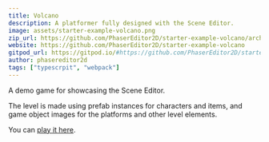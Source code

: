 ```yaml
---
title: Volcano
description: A platformer fully designed with the Scene Editor.
image: assets/starter-example-volcano.png
zip_url: https://github.com/PhaserEditor2D/starter-example-volcano/archive/refs/tags/v1.2.4.zip
website: https://github.com/PhaserEditor2D/starter-example-volcano
gitpod_url: https://gitpod.io/#https://github.com/PhaserEditor2D/starter-example-volcano
author: phasereditor2d
tags: ["typescrpit", "webpack"]
---
```


A demo game for showcasing the Scene Editor.

The level is made using prefab instances for characters and items, and game object images for the platforms and other level elements.

You can [play it here](https://phasereditor2d.github.io/starter-example-volcano/).